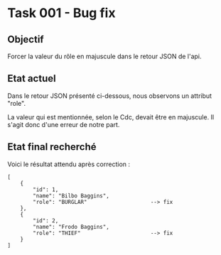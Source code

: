 # Task 001 - Bug fix

## Objectif
Forcer la valeur du rôle en majuscule dans le retour JSON de l'api.

## Etat actuel

Dans le retour JSON présenté ci-dessous, nous observons un attribut "role".

La valeur qui est mentionnée, selon le Cdc, devait être en majuscule. Il s'agit donc d'une erreur de notre part.

## Etat final recherché

Voici le résultat attendu après correction :

```
[
    {
        "id": 1,
        "name": "Bilbo Baggins",
        "role": "BURGLAR"                    --> fix
    },
    {
        "id": 2,
        "name": "Frodo Baggins",
        "role": "THIEF"                      --> fix
    }
]
```